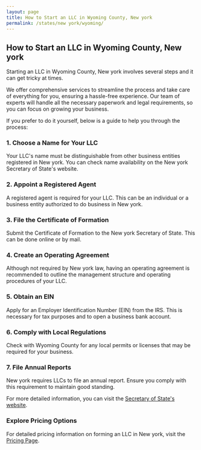 ```yaml
---
layout: page
title: How to Start an LLC in Wyoming County, New york
permalink: /states/new york/wyoming/
---
```


<h2>How to Start an LLC in Wyoming County, New york</h2>

<p>Starting an LLC in Wyoming County, New york involves several steps and it can get tricky at times.</p>

<p>We offer comprehensive services to streamline the process and take care of everything for you, ensuring a hassle-free experience. Our team of experts will handle all the necessary paperwork and legal requirements, so you can focus on growing your business.</p>

<p>If you prefer to do it yourself, below is a guide to help you through the process:</p>

<h3>1. Choose a Name for Your LLC</h3>
<p>Your LLC's name must be distinguishable from other business entities registered in New york. You can check name availability on the New york Secretary of State's website.</p>

<h3>2. Appoint a Registered Agent</h3>
<p>A registered agent is required for your LLC. This can be an individual or a business entity authorized to do business in New york.</p>

<h3>3. File the Certificate of Formation</h3>
<p>Submit the Certificate of Formation to the New york Secretary of State. This can be done online or by mail.</p>

<h3>4. Create an Operating Agreement</h3>
<p>Although not required by New york law, having an operating agreement is recommended to outline the management structure and operating procedures of your LLC.</p>

<h3>5. Obtain an EIN</h3>
<p>Apply for an Employer Identification Number (EIN) from the IRS. This is necessary for tax purposes and to open a business bank account.</p>

<h3>6. Comply with Local Regulations</h3>
<p>Check with Wyoming County for any local permits or licenses that may be required for your business.</p>

<h3>7. File Annual Reports</h3>
<p>New york requires LLCs to file an annual report. Ensure you comply with this requirement to maintain good standing.</p>

<p>For more detailed information, you can visit the <a href="https://www.sos.new york.gov/">Secretary of State's website</a>.</p>

<h3>Explore Pricing Options</h3>
<p>For detailed pricing information on forming an LLC in New york, visit the <a href="{ '/new-pricing/' | relative_url }">Pricing Page</a>.</p>
